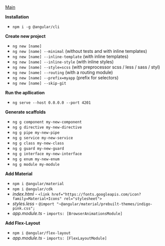 ﻿[Main](/index.md)


__Installation__

- `npm i -g @angular/cli`


__Create new project__

- `ng new [name]`
- `ng new [name] --minimal` (without tests and with inline templates)
- `ng new [name] --inline-template` (with inline templates)
- `ng new [name] --inline-style` (with inline styles)
- `ng new [name] --style=scss` (with preprocessor scss / less / sass / styl)
- `ng new [name] --routing` (with a routing module)
- `ng new [name] --prefix=myapp` (prefix for selectors)
- `ng new [name] --skip-git`


__Run the apllication__

- `ng serve --host 0.0.0.0 --port 4201`


__Generate scaffolds__

- `ng g component my-new-component`
- `ng g directive my-new-directive`
- `ng g pipe my-new-pipe`
- `ng g service my-new-service`
- `ng g class my-new-class`
- `ng g guard my-new-guard`
- `ng g interface my-new-interface`
- `ng g enum my-new-enum`
- `ng g module my-module`


__Add Material__

- `npm i @angular/material`
- `npm i @angular/cdk`
- *index.html* - `<link href="https://fonts.googleapis.com/icon?family=Material+Icons" rel="stylesheet">`
- *styles.less* - `@import "~@angular/material/prebuilt-themes/indigo-pink.css";`
- *app.module.ts* - `imports: [BrowserAnimationsModule]`


__Add Flex-Layout__

- `npm i @angular/flex-layout`
- *app.module.ts* - `imports: [FlexLayoutModule]`
